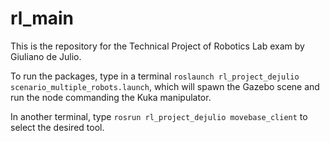 # rl_main
This is the repository for the Technical Project of Robotics Lab exam by Giuliano de Julio.

To run the packages, type in a terminal `roslaunch rl_project_dejulio scenario_multiple_robots.launch`, which will spawn the Gazebo scene and run the node commanding the Kuka manipulator.

In another terminal, type `rosrun rl_project_dejulio movebase_client` to select the desired tool.

